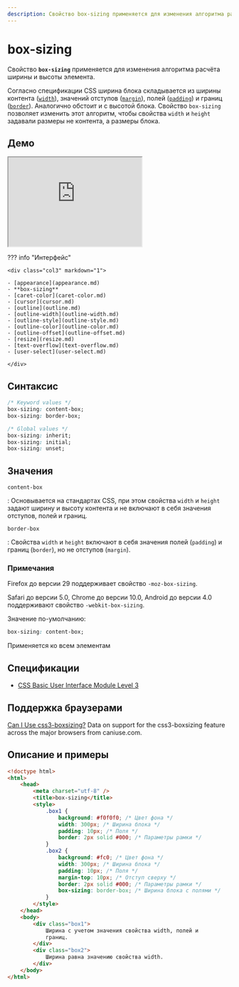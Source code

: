```yaml
---
description: Свойство box-sizing применяется для изменения алгоритма расчёта ширины и высоты элемента
---
```


# box-sizing

Свойство **`box-sizing`** применяется для изменения алгоритма расчёта ширины и высоты элемента.

Согласно спецификации CSS ширина блока складывается из ширины контента ([`width`](width.md)), значений отступов ([`margin`](margin.md)), полей ([`padding`](padding.md)) и границ ([`border`](border.md)). Аналогично обстоит и с высотой блока. Свойство `box-sizing` позволяет изменить этот алгоритм, чтобы свойства `width` и `height` задавали размеры не контента, а размеры блока.

## Демо

<iframe class="interactive is-default-height" height="200" src="https://interactive-examples.mdn.mozilla.net/pages/css/box-sizing.html" title="MDN Web Docs Interactive Example" loading="lazy" data-readystate="complete"></iframe>

??? info "Интерфейс"

    <div class="col3" markdown="1">

    - [appearance](appearance.md)
    - **box-sizing**
    - [caret-color](caret-color.md)
    - [cursor](cursor.md)
    - [outline](outline.md)
    - [outline-width](outline-width.md)
    - [outline-style](outline-style.md)
    - [outline-color](outline-color.md)
    - [outline-offset](outline-offset.md)
    - [resize](resize.md)
    - [text-overflow](text-overflow.md)
    - [user-select](user-select.md)

    </div>

## Синтаксис

```css
/* Keyword values */
box-sizing: content-box;
box-sizing: border-box;

/* Global values */
box-sizing: inherit;
box-sizing: initial;
box-sizing: unset;
```

## Значения

`content-box`

: Основывается на стандартах CSS, при этом свойства `width` и `height` задают ширину и высоту контента и не включают в себя значения отступов, полей и границ.

`border-box`

: Свойства `width` и `height` включают в себя значения полей (`padding`) и границ (`border`), но не отступов (`margin`).

### Примечания

Firefox до версии 29 поддерживает свойство `-moz-box-sizing`.

Safari до версии 5.0, Chrome до версии 10.0, Android до версии 4.0 поддерживают свойство `-webkit-box-sizing`.

Значение по-умолчанию:

```css
box-sizing: content-box;
```

Применяется ко всем элементам

## Спецификации

-   [CSS Basic User Interface Module Level 3](http://dev.w3.org/csswg/css3-ui/#box-sizing)

## Поддержка браузерами

<p class="ciu_embed" data-feature="css3-boxsizing" data-periods="future_1,current,past_1,past_2">
  <a href="http://caniuse.com/#feat=css3-boxsizing">Can I Use css3-boxsizing?</a> Data on support for the css3-boxsizing feature across the major browsers from caniuse.com.
</p>

## Описание и примеры

```html
<!doctype html>
<html>
    <head>
        <meta charset="utf-8" />
        <title>box-sizing</title>
        <style>
            .box1 {
                background: #f0f0f0; /* Цвет фона */
                width: 300px; /* Ширина блока */
                padding: 10px; /* Поля */
                border: 2px solid #000; /* Параметры рамки */
            }
            .box2 {
                background: #fc0; /* Цвет фона */
                width: 300px; /* Ширина блока */
                padding: 10px; /* Поля */
                margin-top: 10px; /* Отступ сверху */
                border: 2px solid #000; /* Параметры рамки */
                box-sizing: border-box; /* Ширина блока с полями */
            }
        </style>
    </head>
    <body>
        <div class="box1">
            Ширина с учетом значения свойства width, полей и
            границ.
        </div>
        <div class="box2">
            Ширина равна значению свойства width.
        </div>
    </body>
</html>
```

